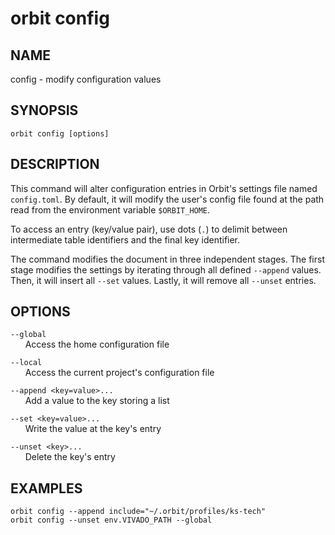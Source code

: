 # __orbit config__

## __NAME__

config - modify configuration values

## __SYNOPSIS__

```
orbit config [options]
```

## __DESCRIPTION__

This command will alter configuration entries in Orbit's settings file named
`config.toml`. By default, it will modify the user's config file found at
the path read from the environment variable `$ORBIT_HOME`.
  
To access an entry (key/value pair), use dots (`.`) to delimit between 
intermediate table identifiers and the final key identifier.

The command modifies the document in three independent stages. The first stage
modifies the settings by iterating through all defined `--append` values. Then, 
it will insert all `--set` values. Lastly, it will remove all `--unset` entries.

## __OPTIONS__

`--global`  
      Access the home configuration file

`--local`  
      Access the current project's configuration file

`--append <key=value>...`  
      Add a value to the key storing a list

`--set <key=value>...`  
      Write the value at the key's entry

`--unset <key>...`  
      Delete the key's entry

## __EXAMPLES__

```
orbit config --append include="~/.orbit/profiles/ks-tech"
orbit config --unset env.VIVADO_PATH --global
```

